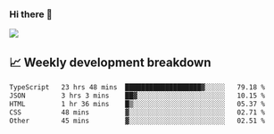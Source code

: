 ### Hi there 👋
<img align="center" src="https://github-readme-stats.vercel.app/api?username=Tumao727&show_icons=true&hide_title=true&theme=dracula" />


## 📈 Weekly development breakdown
<!--START_SECTION:waka-->

```txt
TypeScript   23 hrs 48 mins  ███████████████████▓░░░░░   79.18 %
JSON         3 hrs 3 mins    ██▓░░░░░░░░░░░░░░░░░░░░░░   10.15 %
HTML         1 hr 36 mins    █▒░░░░░░░░░░░░░░░░░░░░░░░   05.37 %
CSS          48 mins         ▓░░░░░░░░░░░░░░░░░░░░░░░░   02.71 %
Other        45 mins         ▓░░░░░░░░░░░░░░░░░░░░░░░░   02.51 %
```

<!--END_SECTION:waka-->